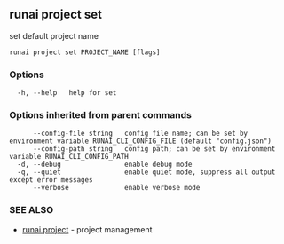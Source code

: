 ## runai project set

set default project name

```
runai project set PROJECT_NAME [flags]
```

### Options

```
  -h, --help   help for set
```

### Options inherited from parent commands

```
      --config-file string   config file name; can be set by environment variable RUNAI_CLI_CONFIG_FILE (default "config.json")
      --config-path string   config path; can be set by environment variable RUNAI_CLI_CONFIG_PATH
  -d, --debug                enable debug mode
  -q, --quiet                enable quiet mode, suppress all output except error messages
      --verbose              enable verbose mode
```

### SEE ALSO

* [runai project](runai_project.md)	 - project management

